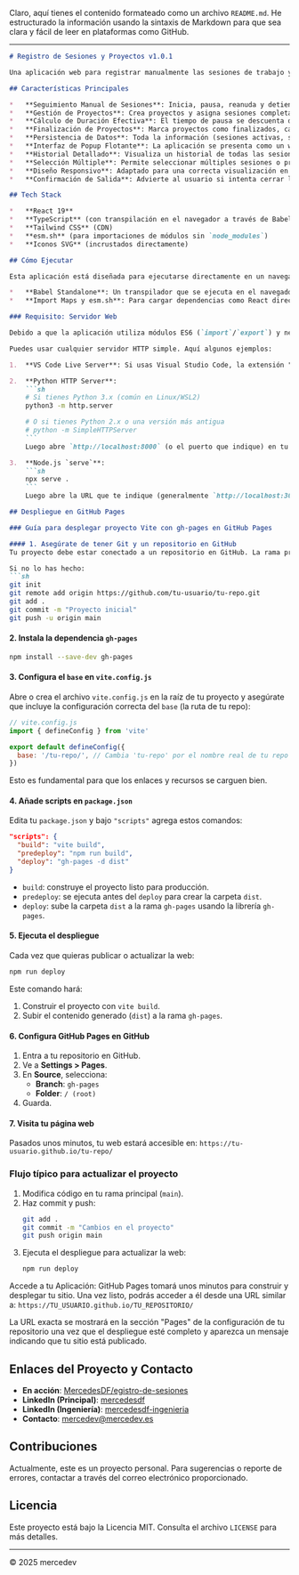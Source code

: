 Claro, aquí tienes el contenido formateado como un archivo `README.md`. He estructurado la información usando la sintaxis de Markdown para que sea clara y fácil de leer en plataformas como GitHub.

---

```markdown
# Registro de Sesiones y Proyectos v1.0.1

Una aplicación web para registrar manualmente las sesiones de trabajo y asignarlas a proyectos. Permite iniciar y detener temporizadores para llevar un control del tiempo invertido, incluyendo funcionalidad de pausa y reanudación.

## Características Principales

*   **Seguimiento Manual de Sesiones**: Inicia, pausa, reanuda y detiene temporizadores para registrar el tiempo de trabajo.
*   **Gestión de Proyectos**: Crea proyectos y asigna sesiones completadas a ellos.
*   **Cálculo de Duración Efectiva**: El tiempo de pausa se descuenta de la duración total de la sesión.
*   **Finalización de Proyectos**: Marca proyectos como finalizados, calculando y almacenando su tiempo total invertido. Posibilidad de reabrir proyectos.
*   **Persistencia de Datos**: Toda la información (sesiones activas, sesiones completadas, proyectos) se guarda en el `localStorage` del navegador, persistiendo entre visitas.
*   **Interfaz de Popup Flotante**: La aplicación se presenta como un widget o popup fijo en la esquina de la ventana del navegador.
*   **Historial Detallado**: Visualiza un historial de todas las sesiones completadas, con opción de asignarlas a proyectos o eliminarlas.
*   **Selección Múltiple**: Permite seleccionar múltiples sesiones o proyectos para eliminarlos en lote.
*   **Diseño Responsivo**: Adaptado para una correcta visualización en diferentes tamaños de pantalla, enfocado en su uso como widget.
*   **Confirmación de Salida**: Advierte al usuario si intenta cerrar la pestaña con una sesión activa.

## Tech Stack

*   **React 19**
*   **TypeScript** (con transpilación en el navegador a través de Babel Standalone)
*   **Tailwind CSS** (CDN)
*   **esm.sh** (para importaciones de módulos sin `node_modules`)
*   **Iconos SVG** (incrustados directamente)

## Cómo Ejecutar

Esta aplicación está diseñada para ejecutarse directamente en un navegador moderno sin necesidad de un paso de compilación local o instalación de dependencias de Node.js. Esto se logra mediante el uso de:

*   **Babel Standalone**: Un transpilador que se ejecuta en el navegador para convertir el código TypeScript (TSX) a JavaScript que el navegador pueda entender.
*   **Import Maps y esm.sh**: Para cargar dependencias como React directamente desde una CDN.

### Requisito: Servidor Web

Debido a que la aplicación utiliza módulos ES6 (`import`/`export`) y necesita cargar archivos como `index.tsx`, debe ser servida a través de un servidor HTTP. No funcionará abriendo `index.html` directamente desde el sistema de archivos (`file:///`).

Puedes usar cualquier servidor HTTP simple. Aquí algunos ejemplos:

1.  **VS Code Live Server**: Si usas Visual Studio Code, la extensión "Live Server" es una excelente opción. Haz clic derecho en `index.html` y selecciona "Open with Live Server".

2.  **Python HTTP Server**:
    ```sh
    # Si tienes Python 3.x (común en Linux/WSL2)
    python3 -m http.server

    # O si tienes Python 2.x o una versión más antigua
    # python -m SimpleHTTPServer
    ```
    Luego abre `http://localhost:8000` (o el puerto que indique) en tu navegador.

3.  **Node.js `serve`**:
    ```sh
    npx serve .
    ```
    Luego abre la URL que te indique (generalmente `http://localhost:3000`).

## Despliegue en GitHub Pages

### Guía para desplegar proyecto Vite con gh-pages en GitHub Pages

#### 1. Asegúrate de tener Git y un repositorio en GitHub
Tu proyecto debe estar conectado a un repositorio en GitHub. La rama principal suele ser `main` o `master`.

Si no lo has hecho:
```sh
git init
git remote add origin https://github.com/tu-usuario/tu-repo.git
git add .
git commit -m "Proyecto inicial"
git push -u origin main
```

#### 2. Instala la dependencia `gh-pages`
```sh
npm install --save-dev gh-pages
```

#### 3. Configura el `base` en `vite.config.js`
Abre o crea el archivo `vite.config.js` en la raíz de tu proyecto y asegúrate que incluye la configuración correcta del `base` (la ruta de tu repo):

```javascript
// vite.config.js
import { defineConfig } from 'vite'

export default defineConfig({
  base: '/tu-repo/', // Cambia 'tu-repo' por el nombre real de tu repo GitHub
})
```
Esto es fundamental para que los enlaces y recursos se carguen bien.

#### 4. Añade scripts en `package.json`
Edita tu `package.json` y bajo `"scripts"` agrega estos comandos:
```json
"scripts": {
  "build": "vite build",
  "predeploy": "npm run build",
  "deploy": "gh-pages -d dist"
}
```
*   `build`: construye el proyecto listo para producción.
*   `predeploy`: se ejecuta antes del `deploy` para crear la carpeta `dist`.
*   `deploy`: sube la carpeta `dist` a la rama `gh-pages` usando la librería `gh-pages`.

#### 5. Ejecuta el despliegue
Cada vez que quieras publicar o actualizar la web:
```sh
npm run deploy
```
Este comando hará:
1.  Construir el proyecto con `vite build`.
2.  Subir el contenido generado (`dist`) a la rama `gh-pages`.

#### 6. Configura GitHub Pages en GitHub
1.  Entra a tu repositorio en GitHub.
2.  Ve a **Settings > Pages**.
3.  En **Source**, selecciona:
    *   **Branch**: `gh-pages`
    *   **Folder**: `/ (root)`
4.  Guarda.

#### 7. Visita tu página web
Pasados unos minutos, tu web estará accesible en: `https://tu-usuario.github.io/tu-repo/`

### Flujo típico para actualizar el proyecto
1.  Modifica código en tu rama principal (`main`).
2.  Haz commit y push:
    ```sh
    git add .
    git commit -m "Cambios en el proyecto"
    git push origin main
    ```
3.  Ejecuta el despliegue para actualizar la web:
    ```sh
    npm run deploy
    ```

Accede a tu Aplicación: GitHub Pages tomará unos minutos para construir y desplegar tu sitio. Una vez listo, podrás acceder a él desde una URL similar a: `https://TU_USUARIO.github.io/TU_REPOSITORIO/`

La URL exacta se mostrará en la sección "Pages" de la configuración de tu repositorio una vez que el despliegue esté completo y aparezca un mensaje indicando que tu sitio está publicado.

## Enlaces del Proyecto y Contacto

*   **En acción**: [MercedesDF/egistro-de-sesiones](https://github.com/MercedesDF/egistro-de-sesiones)
*   **LinkedIn (Principal)**: [mercedesdf](https://www.linkedin.com/in/mercedesdf)
*   **LinkedIn (Ingeniería)**: [mercedesdf-ingenieria](https://www.linkedin.com/in/mercedesdf-ingenieria)
*   **Contacto**: [mercedev@mercedev.es](mailto:mercedev@mercedev.es)

## Contribuciones

Actualmente, este es un proyecto personal. Para sugerencias o reporte de errores, contactar a través del correo electrónico proporcionado.

## Licencia

Este proyecto está bajo la Licencia MIT. Consulta el archivo `LICENSE` para más detalles.

---

© 2025 mercedev
```